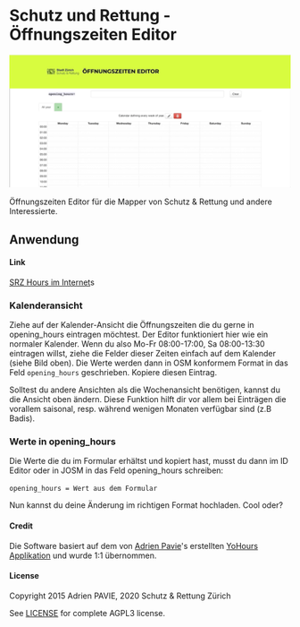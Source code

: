 # Schutz und Rettung - Öffnungszeiten Editor

![Screenshot](srz-hours.gif)

Öffnungszeiten Editor für die Mapper von Schutz & Rettung und andere Interessierte.

## Anwendung

#### Link

[SRZ Hours im Internet](https://srzhours.srz.borsnet.ch)s

### Kalenderansicht

Ziehe auf der Kalender-Ansicht die Öffnungszeiten die du gerne in opening_hours eintragen möchtest. Der Editor funktioniert hier wie ein normaler Kalender. Wenn du also Mo-Fr 08:00-17:00, Sa 08:00-13:30 eintragen willst, ziehe die Felder dieser Zeiten einfach auf dem Kalender (siehe Bild oben). Die Werte werden dann in OSM konformem Format in das Feld `opening_hours` geschrieben. Kopiere diesen Eintrag.

Solltest du andere Ansichten als die Wochenansicht benötigen, kannst du die Ansicht oben ändern. Diese Funktion hilft dir vor allem bei Einträgen die vorallem saisonal, resp. während wenigen Monaten verfügbar sind (z.B Badis).

### Werte in opening_hours

Die Werte die du im Formular erhältst und kopiert hast, musst du dann im ID Editor oder in JOSM in das Feld opening_hours schreiben:

`opening_hours = Wert aus dem Formular`

Nun kannst du deine Änderung im richtigen Format hochladen. Cool oder?

#### Credit

Die Software basiert auf dem von [Adrien Pavie](https://github.com/PanierAvide)'s erstellten
[YoHours Applikation](http://projets.pavie.info/yohours/) und wurde 1:1 übernommen.

#### License

Copyright 2015 Adrien PAVIE, 2020 Schutz & Rettung Zürich

See [LICENSE](LICENSE) for complete AGPL3 license.
